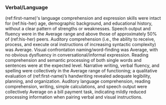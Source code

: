 ### Verbal/Language

(ref:first-name)'s language comprehension and expression skills were intact for (ref:his-her) age, demographic background, and educational history, without a clear pattern of strengths or weaknesses.
Speech output and fluency were in the Average range and above those of approximately 50% of (ref:his-her) peers.
Auditory comprehension (i.e., the ability to receive, process, and execute oral instructions of increasing syntactic complexity) was Average.
Visual confrontation naming/word-finding was Average, with no obvious dysfluency in conversational/informal expression.
Reading comprehension and semantic processing of both single words and sentences were at the expected level.
Narrative writing, verbal fluency, and spelling were collectively in the Average range of functioning; a qualitative evaluation of (ref:first-name)’s handwriting revealed adequate legibility, planning, and organization.
Auditory language comprehension, reading comprehension, writing, simple calculations, and speech output were collectively Average on a bill payment task, indicating mildly reduced processing information when pairing verbal and visual instructions.
